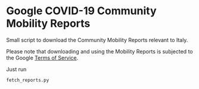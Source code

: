# Google COVID-19 Community Mobility Reports

Small script to download the Community Mobility Reports relevant to Italy.

Please note that downloading and using the Mobility Reports is subjected to the Google [Terms of Service](https://policies.google.com/terms?hl=en).

Just run
```
fetch_reports.py
```
